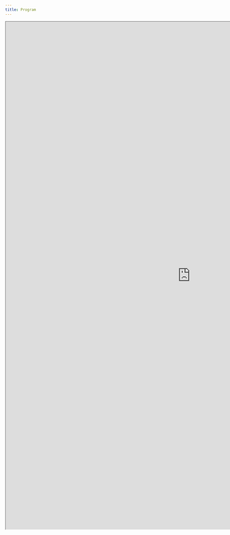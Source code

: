 ```yaml
---
title: Program
---
```


<iframe src="https://docs.google.com/spreadsheets/d/e/2PACX-1vRvTUG4EXAlr9r3LxsH-lPRavEbGHblWbMmtSsJ4UBaPOaZPW98dzzRVYYKWbglzCoBv9P13rGdlphZ/pubhtml?widget=true&amp;headers=false" scrolling="no" width="1200" height="1650" ></iframe>

<!-- <object data="/assets/test.pdf" width="1000" height="1000" type='application/pdf'></object> -->
